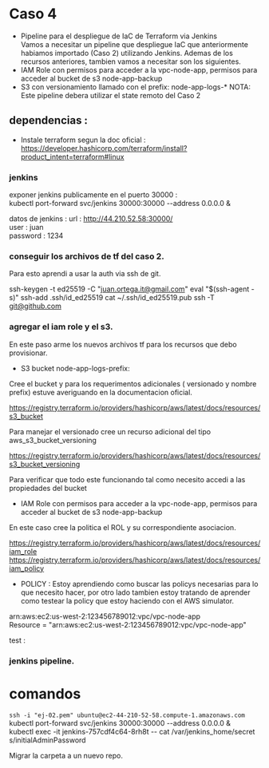 # Caso 4  
- Pipeline para el despliegue de IaC de Terraform via Jenkins  
Vamos a necesitar un pipeline que despliegue IaC que anteriormente habiamos importado (Caso 2) utilizando Jenkins. Ademas de los recursos anteriores, tambien vamos a necesitar son los siguientes.  
- IAM Role con permisos para acceder a la vpc-node-app, permisos para acceder al bucket de s3 node-app-backup
- S3 con versionamiento llamado con el prefix: node-app-logs-*
NOTA: Este pipeline debera utilizar el state remoto del Caso 2

## dependencias : 
- Instale terraform segun la doc oficial :  
<https://developer.hashicorp.com/terraform/install?product_intent=terraform#linux>  


### jenkins
exponer jenkins publicamente en el puerto 30000 :  
kubectl port-forward svc/jenkins 30000:30000 --address 0.0.0.0 &  

datos de jenkins : 
url : http://44.210.52.58:30000/  
user : juan  
password : 1234  

### conseguir los archivos de tf del caso 2.  

Para esto aprendi a usar la auth via ssh de git.  

ssh-keygen -t ed25519 -C "juan.ortega.it@gmail.com"
eval "$(ssh-agent -s)"
ssh-add .ssh/id_ed25519
cat ~/.ssh/id_ed25519.pub
ssh -T git@github.com

### agregar el iam role y el s3.  
En este paso arme los nuevos archivos tf para los recursos que debo provisionar.  

- S3 bucket node-app-logs-prefix:

Cree el bucket y para los requerimentos adicionales ( versionado y nombre prefix) estuve averiguando en la documentacion oficial.  

<https://registry.terraform.io/providers/hashicorp/aws/latest/docs/resources/s3_bucket>  

Para manejar el versionado cree un recurso adicional del tipo aws_s3_bucket_versioning  

<https://registry.terraform.io/providers/hashicorp/aws/latest/docs/resources/s3_bucket_versioning>  

Para verificar que todo este funcionando tal como necesito accedi a las propiedades del bucket

- IAM Role con permisos para acceder a la vpc-node-app, permisos para acceder al bucket de s3 node-app-backup


En este caso cree la politica el ROL y su correspondiente asociacion.

<https://registry.terraform.io/providers/hashicorp/aws/latest/docs/resources/iam_role>  
<https://registry.terraform.io/providers/hashicorp/aws/latest/docs/resources/iam_policy> 


- POLICY : Estoy aprendiendo como buscar las policys necesarias para lo que necesito hacer, por otro lado tambien estoy tratando de aprender como testear la policy que estoy haciendo con el AWS simulator.  

arn:aws:ec2:us-west-2:123456789012:vpc/vpc-node-app  
Resource = "arn:aws:ec2:us-west-2:123456789012:vpc/vpc-node-app"   



test :  




### jenkins pipeline.




# comandos

`ssh -i "ej-02.pem" ubuntu@ec2-44-210-52-58.compute-1.amazonaws.com`  
kubectl port-forward svc/jenkins 30000:30000 --address 0.0.0.0 &  
kubectl exec -it jenkins-757cdf4c64-8rh8t -- cat /var/jenkins_home/secret
s/initialAdminPassword  


Migrar la carpeta a un nuevo repo.
